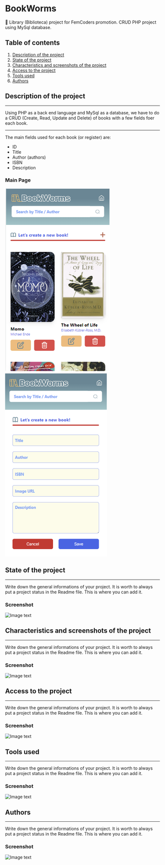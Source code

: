 # BookWorms

:closed_book: Library (Biblioteca) project for FemCoders promotion. CRUD PHP project using MySql database.

## Table of contents

1. [Description of the project](#Description-of-the-project)
2. [State of the project](#State-of-the-project)
3. [Characteristics and screenshots of the project](#Characteristics)
4. [Access to the project](#Access)
5. [Tools used](#Tools-used)
6. [Authors](#Authors)

## Description of the project
***
Using PHP as a back end language and MySql as a database, we have to do a CRUD (Create, Read, Update and Delete) of books with a few fields foer each book.
***
The main fields used for each book (or register) are:
* ID
* Title
* Author (authors)
* ISBN
* Description
### Main Page
![Main page](./assets/images/bookspage.png "Main page look and feel")
![Create page](./assets/images/createbook.png "Create page look and feel")

## State of the project
***
Write down the general informations of your project. It is worth to always put a project status in the Readme file. This is where you can add it. 
### Screenshot
![Image text](/path/to/the/screenshot.png)

## Characteristics and screenshots of the project
***
Write down the general informations of your project. It is worth to always put a project status in the Readme file. This is where you can add it. 
### Screenshot
![Image text](/path/to/the/screenshot.png)

## Access to the project
***
Write down the general informations of your project. It is worth to always put a project status in the Readme file. This is where you can add it. 
### Screenshot
![Image text](/path/to/the/screenshot.png)

## Tools used
***
Write down the general informations of your project. It is worth to always put a project status in the Readme file. This is where you can add it. 
### Screenshot
![Image text](/path/to/the/screenshot.png)

## Authors
***
Write down the general informations of your project. It is worth to always put a project status in the Readme file. This is where you can add it. 
### Screenshot
![Image text](/path/to/the/screenshot.png)